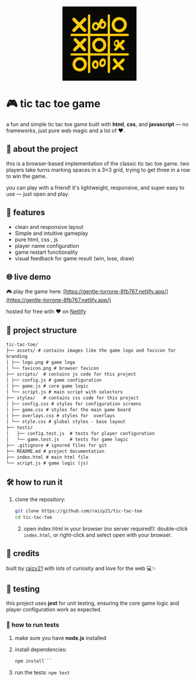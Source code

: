<p align="center">
  <img src="assets/logo.png" alt="Tic Tac Toe Logo" width="200" />
</p>

# 🎮 tic tac toe game

a fun and simple tic tac toe game built with **html**, **css**, and **javascript** — no frameworks, just pure web magic and a lot of ❤️.

## 🧠 about the project

this is a browser-based implementation of the classic tic tac toe game. two players take turns marking spaces in a 3×3 grid, trying to get three in a row to win the game.

you can play with a friend! it's lightweight, responsive, and super easy to use — just open and play.

## 🚀 features

- clean and responsive layout
- Simple and intuitive gameplay
- pure html, css , js
- player name configuration
- game restart functionality
- visual feedback for game result (win, lose, draw)

## 🌐 live demo

🎮 play the game here: [https://gentle-torrone-8fb767.netlify.app/](https://gentle-torrone-8fb767.netlify.app/)

hosted for free with ❤️ on [Netlify](https://www.netlify.com/)

## 📁 project structure

```
tic-tac-toe/
├── assets/ # contains images like the game logo and favicon for branding
│ ├── logo.png # game logo
│ └── favicon.png # browser favicon
├── scripts/  # contains js code for this project
│ ├── config.js # game configuration
│ ├── game.js # core game logic
│ └── script.js # main script with selectors
├── styles/   # contains css code for this project
│ ├── config.css # styles for configuration screens
│ ├── game.css # styles for the main game board
│ ├── overlays.css # styles for  overlays
│ └── style.css # global styles - base layout
├── tests/
│   ├── config.test.js  # tests for player configuration
│   └── game.test.js    # tests for game logic
├── .gitignore # ignored files for git
├── README.md # project documentation
├── index.html # main html file
└── script.js # game logic (js)
```

## 🛠️ how to run it

1. clone the repository:

   ```bash
   git clone https://github.com/raizy21/tic-tac-toe
   cd tic-tac-toe
   ```

   2. open index.html in your browser (no server required!): double-click `index.html`, or right-click and select open with your browser.

## 🙌 credits

built by [raizy21](https://github.com/raizy21) with lots of curiosity and love for the web 💻✨

## 🧪 testing

this project uses **jest** for unit testing, ensuring the core game logic and player configuration work as expected.

### 🚀 how to run tests

1. make sure you have **node.js** installed
2. install dependencies:

   ````bash
   npm install```
   ````

3. run the tests:
   `npm test`
